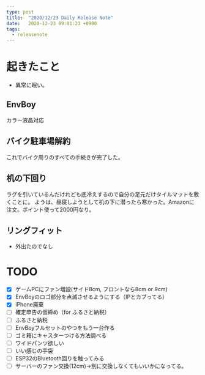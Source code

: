 ```yaml
---
type: post
title:  "2020/12/23 Daily Release Note"
date:   2020-12-23 09:01:23 +0900
tags:
  - releasenote
---
```

# 起きたこと

* 異常に眠い。

## EnvBoy

カラー液晶対応

## バイク駐車場解約

これでバイク周りのすべての手続きが完了した。

## 机の下回り

ラグを引いているんだけれども底冷えするので自分の足元だけタイルマットを敷くことに。
ようは、昼寝しようとして机の下に潜ったら寒かった。Amazonに注文。ポイント使って2000円なり。

## リングフィット

* 外出たのでなし

# TODO 

- [x] ゲームPCにファン増設(サイド8cm, フロントなら8cm or 9cm)
- [x] EnvBoyのロゴ部分を点滅させるようにする（IPとカブってる）
- [x] iPhone廃棄
- [ ] 確定申告の仮締め（for ふるさと納税）
- [ ] ふるさと納税
- [ ] EnvBoyフルセットのやつをもう一台作る
- [ ] ゴミ箱にキャスターつける方法調べる
- [ ] ワイドパンツ欲しい
- [ ] いい感じの手袋
- [ ] ESP32のBluetooth回りを触ってみる
- [ ] サーバーのファン交換(12cm)→別に交換しなくてもいいかになってる。
